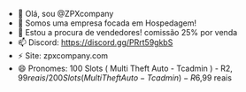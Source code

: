 - 👋 Olá, sou @ZPXcompany
- 🌱 Somos uma empresa focada em Hospedagem!
- 💞️ Estou a procura de vendedores! comissão 25% por venda
- 📫 Discord: https://discord.gg/PRrt59gkbS
- ⚡ Site: zpxcompany.com
- 😄 Pronomes: 100 Slots ( Multi Theft Auto - Tcadmin ) - R$2,99 reais / 200 Slots ( Multi Theft Auto - Tcadmin ) - R$6,99 reais

<!--- ZPXcompany/ZPXcompany é um ✨ repositório especial ✨ porque seu 'README.md' (este arquivo) aparece em seu perfil do GitHub. Você pode clicar no link Visualizar para ver suas alterações. --->
